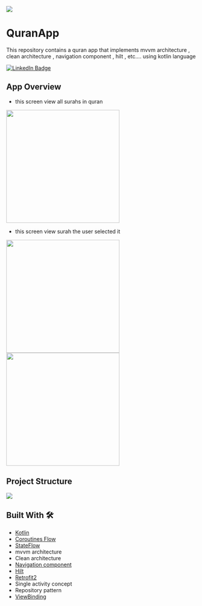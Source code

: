 

![](https://github.com/adelayman1/QuranApp/blob/master/images/allAppImage.jpg)

# QuranApp
This repository contains a quran app that implements mvvm architecture , clean architecture , navigation component , hilt , etc.... using kotlin language

<a href="https://www.linkedin.com/in/adel-ayman-2497ab1b3/">
    <img src="https://img.shields.io/badge/LinkedIn-blue?style=for-the-badge&logo=linkedin&logoColor=white" alt="LinkedIn Badge"/>
  </a>

## App Overview

- this screen view all surahs in quran
<img src="https://github.com/adelayman1/QuranApp/blob/master/images/image1.jpg" width="300" />

- this screen view surah the user selected it
<img src="https://github.com/adelayman1/QuranApp/blob/master/images/image2.jpg" width="300" />
<img src="https://github.com/adelayman1/QuranApp/blob/master/images/image3.jpg" width="300" />







## Project Structure

![](https://github.com/adelayman1/QuranApp/blob/master/images/image.png)


## Built With 🛠

-  [Kotlin](https://kotlinlang.org/) 
-  [Coroutines Flow](https://kotlinlang.org/docs/reference/coroutines/flow.html) 
-  [StateFlow](https://kotlinlang.org/api/kotlinx.coroutines/kotlinx-coroutines-core/kotlinx.coroutines.flow/-state-flow/) 
-  mvvm architecture
-  Clean architecture
-  [Navigation component](https://developer.android.com/guide/navigation)
-  [Hilt](https://developer.android.com/training/dependency-injection/hilt-jetpack) 
-  [Retrofit2](https://square.github.io/retrofit/) 
-  Single activity concept 
-  Repository pattern
-  [ViewBinding](https://developer.android.com/topic/libraries/view-binding) 
